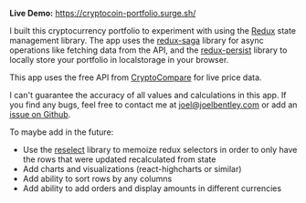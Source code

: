 **Live Demo:** https://cryptocoin-portfolio.surge.sh/

I built this cryptocurrency portfolio to experiment with using the [Redux](https://redux.js.org/) state management library. The app uses the [redux-saga](https://github.com/redux-saga/redux-saga)
library for async operations like fetching data from the API, and the [redux-persist](https://github.com/rt2zz/redux-persist) library to locally store your portfolio in localstorage in your browser.

This app uses the free API from [CryptoCompare](https://min-api.cryptocompare.com/) for live price data.

I can't guarantee the accuracy of all values and calculations in this app. If you find any bugs, feel free to contact me at joel@joelbentley.com or add an [issue on Github](https://github.com/joel-bentley/cryptocoin-portfolio/issues).

To maybe add in the future:

* Use the [reselect](https://github.com/reactjs/reselect) library to memoize redux selectors in order to only have the rows that were updated recalculated from state
* Add charts and visualizations (react-highcharts or similar)
* Add ability to sort rows by any columns
* Add ability to add orders and display amounts in different currencies
